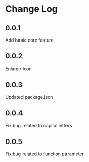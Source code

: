 # Change Log

## 0.0.1
Add basic core feature

## 0.0.2
Enlarge icon

## 0.0.3
Updated package.json

## 0.0.4
Fix bug related to capital letters

## 0.0.5
Fix bug related to function parameter
